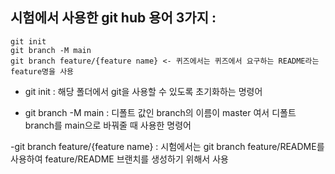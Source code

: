 ## 시험에서 사용한 git hub 용어 3가지 :

```
git init
git branch -M main
git branch feature/{feature name} <- 퀴즈에서는 퀴즈에서 요구하는 README라는 feature명을 사용
```

- git init : 해당 폴더에서 git을 사용할 수 있도록 초기화하는 명령어

- git branch -M main : 디폴트 값인 branch의 이름이 master 여서 디폴트 branch를 main으로 바꿔줄 때 사용한 명령어

-git branch feature/{feature name} :
시험에서는 git branch feature/README를 사용하여 feature/README 브랜치를 생성하기 위해서 사용
